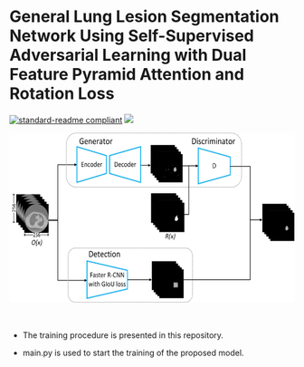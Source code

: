 
# General Lung Lesion Segmentation Network Using Self-Supervised Adversarial Learning with Dual Feature Pyramid Attention and Rotation Loss

[![standard-readme compliant](https://img.shields.io/badge/Readme-standard-brightgreen.svg?style=flat-square)](https://github.com/JD910/ESLN/blob/main/README.md)
![](https://img.shields.io/badge/Pytorch-1.7.1-brightgreen.svg?style=flat-square)

<div align=left><img width="610" height="300" src="https://github.com/JD910/ESLN/blob/main/Segmentation/Images/Fig2-New.jpg"/></div><br />

##
* The training procedure is presented in this repository.<br />

* main.py is used to start the training of the proposed model.<br />

